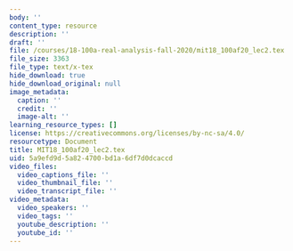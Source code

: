 ```yaml
---
body: ''
content_type: resource
description: ''
draft: ''
file: /courses/18-100a-real-analysis-fall-2020/mit18_100af20_lec2.tex
file_size: 3363
file_type: text/x-tex
hide_download: true
hide_download_original: null
image_metadata:
  caption: ''
  credit: ''
  image-alt: ''
learning_resource_types: []
license: https://creativecommons.org/licenses/by-nc-sa/4.0/
resourcetype: Document
title: MIT18_100af20_lec2.tex
uid: 5a9efd9d-5a82-4700-bd1a-6df7d0dcaccd
video_files:
  video_captions_file: ''
  video_thumbnail_file: ''
  video_transcript_file: ''
video_metadata:
  video_speakers: ''
  video_tags: ''
  youtube_description: ''
  youtube_id: ''
---
```

